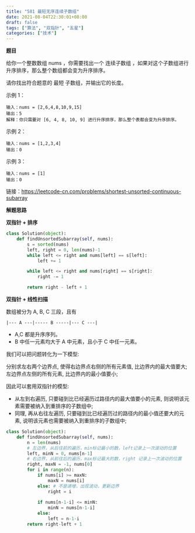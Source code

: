 ```yaml
---
title: "581 最短无序连续子数组"
date: 2021-08-04T22:30:01+08:00
draft: false
tags: ["算法", "双指针", "五星"]
categories: ["技术"]
---
```


**题目**

给你一个整数数组 nums ，你需要找出一个 连续子数组 ，如果对这个子数组进行升序排序，那么整个数组都会变为升序排序。

请你找出符合题意的 最短 子数组，并输出它的长度。

示例 1：
```
输入：nums = [2,6,4,8,10,9,15]
输出：5
解释：你只需要对 [6, 4, 8, 10, 9] 进行升序排序，那么整个表都会变为升序排序。
```
示例 2：
```
输入：nums = [1,2,3,4]
输出：0
```
示例 3：
```
输入：nums = [1]
输出：0
```

链接：https://leetcode-cn.com/problems/shortest-unsorted-continuous-subarray

**解题思路**

**双指针 + 排序**

```python
class Solution(object):
    def findUnsortedSubarray(self, nums):
        s = sorted(nums)
        left, right = 0, len(nums)-1
        while left <= right and nums[left] == s[left]:
            left += 1

        while left <= right and nums[right] == s[right]:
            right -= 1

        return right - left + 1
```

**双指针 + 线性扫描**

数组被分为 A, B, C 三段，且有
```
|--- A ---|----- B -----|--- C ---|
```
* A,C 都是升序序列。
* B 中任一元素均大于 A 中元素，且小于 C 中任一元素。

我们可以把问题转化为一下模型: 

分别求左右两个边界点, 使得右边界点右侧的所有元素值, 比边界内的最大值要大; 左边界点左侧的所有元素, 比边界内的最小值要小;

因此可以套用双指针的模型:

* 从左到右遍历, 只要碰到比已经遍历过路径内的最大值要小的元素, 则说明该元素需要被纳入到重排序的子数组中;
* 同理, 再从右往左遍历, 只要碰到比已经遍历过的路径内的最小值还要大的元素, 说明该元素也需要被纳入到重排序的子数组中;

```python
class Solution(object):
    def findUnsortedSubarray(self, nums):
        n = len(nums)
        # 左边界，从后往前的遍历，min标记最小的数，left记录上一次波动的位置
        left, minN = 0, nums[n-1]
        # 右边界，从前往后的遍历，max标记最大的数，right 记录上一次波动的位置
        right, maxN = -1, nums[0]
        for i in range(n):
            if nums[i] >= maxN:
                maxN = nums[i]
            else: # 不是递增，出现波动，更新边界
                right = i
            
            if nums[n-1-i] <= minN:
                minN = nums[n-1-i]
            else:
                left = n-1-i
        return right-left + 1
```